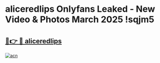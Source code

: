 # aliceredlips Onlyfans Leaked - New Video & Photos March 2025 !sqjm5

# <h2><a href="https://tj0qai.iuczelnia.edu.pl?title=aliceredlips&ref=sqjm5">🔗👉 🔴 aliceredlips</a></h2>

[![acn](https://github.com/user-attachments/assets/0f9c940e-d8b0-45ae-aac7-cd30a18b3e1c)](https://tj0qai.iuczelnia.edu.pl?title=aliceredlips&ref=sqjm5)

